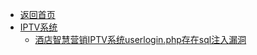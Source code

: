 - [返回首页](/)
- [IPTV系统](IPTV系统/)
  - [酒店智慧营销IPTV系统userlogin.php存在sql注入漏洞](IPTV系统/酒店智慧营销IPTV系统userlogin.php存在sql注入漏洞.md)
